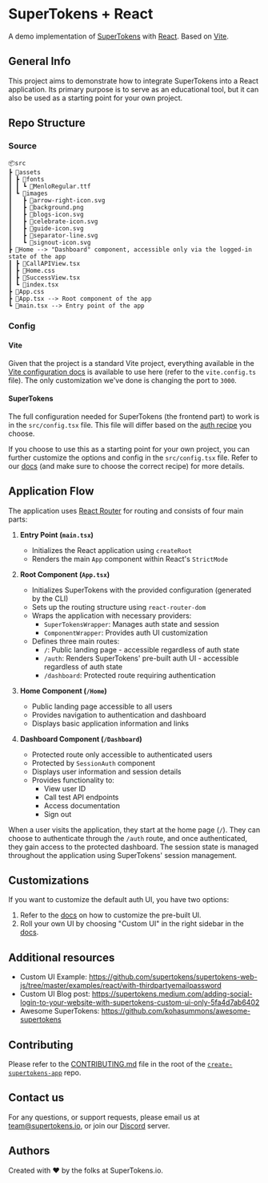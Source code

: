 # SuperTokens + React

A demo implementation of [SuperTokens](https://supertokens.com/) with [React](https://react.dev/). Based on [Vite](https://vite.dev/).

## General Info

This project aims to demonstrate how to integrate SuperTokens into a React application. Its primary purpose is to serve as an educational tool, but it can also be used as a starting point for your own project.

## Repo Structure

### Source

```
📦src
┣ 📂assets
┃ ┣ 📂fonts
┃ ┃ ┗ 📜MenloRegular.ttf
┃ ┗ 📂images
┃   ┣ 📜arrow-right-icon.svg
┃   ┣ 📜background.png
┃   ┣ 📜blogs-icon.svg
┃   ┣ 📜celebrate-icon.svg
┃   ┣ 📜guide-icon.svg
┃   ┣ 📜separator-line.svg
┃   ┗ 📜signout-icon.svg
┣ 📂Home --> "Dashboard" component, accessible only via the logged-in state of the app
┃ ┣ 📜CallAPIView.tsx
┃ ┣ 📜Home.css
┃ ┣ 📜SuccessView.tsx
┃ ┗ 📜index.tsx
┣ 📜App.css
┣ 📜App.tsx --> Root component of the app
┗ 📜main.tsx --> Entry point of the app
```

### Config

#### Vite

Given that the project is a standard Vite project, everything available in the [Vite configuration docs](https://vite.dev/config/) is available to use here (refer to the `vite.config.ts` file). The only customization we've done is changing the port to `3000`.

#### SuperTokens

The full configuration needed for SuperTokens (the frontend part) to work is in the `src/config.tsx` file. This file will differ based on the [auth recipe](https://supertokens.com/docs/guides) you choose.

If you choose to use this as a starting point for your own project, you can further customize the options and config in the `src/config.tsx` file. Refer to our [docs](https://supertokens.com/docs) (and make sure to choose the correct recipe) for more details.

## Application Flow

The application uses [React Router](https://reactrouter.com/) for routing and consists of four main parts:

1. **Entry Point (`main.tsx`)**

    - Initializes the React application using `createRoot`
    - Renders the main `App` component within React's `StrictMode`

2. **Root Component (`App.tsx`)**

    - Initializes SuperTokens with the provided configuration (generated by the CLI)
    - Sets up the routing structure using `react-router-dom`
    - Wraps the application with necessary providers:
        - `SuperTokensWrapper`: Manages auth state and session
        - `ComponentWrapper`: Provides auth UI customization
    - Defines three main routes:
        - `/`: Public landing page - accessible regardless of auth state
        - `/auth`: Renders SuperTokens' pre-built auth UI - accessible regardless of auth state
        - `/dashboard`: Protected route requiring authentication

3. **Home Component (`/Home`)**

    - Public landing page accessible to all users
    - Provides navigation to authentication and dashboard
    - Displays basic application information and links

4. **Dashboard Component (`/Dashboard`)**
    - Protected route only accessible to authenticated users
    - Protected by `SessionAuth` component
    - Displays user information and session details
    - Provides functionality to:
        - View user ID
        - Call test API endpoints
        - Access documentation
        - Sign out

When a user visits the application, they start at the home page (`/`). They can choose to authenticate through the `/auth` route, and once authenticated, they gain access to the protected dashboard. The session state is managed throughout the application using SuperTokens' session management.

## Customizations

If you want to customize the default auth UI, you have two options:

1. Refer to the [docs](https://supertokens.com/docs/thirdpartyemailpassword/advanced-customizations/react-component-override/usage) on how to customize the pre-built UI.
2. Roll your own UI by choosing "Custom UI" in the right sidebar in the [docs](https://supertokens.com/docs/thirdpartyemailpassword/quickstart/frontend-setup).

## Additional resources

-   Custom UI Example: https://github.com/supertokens/supertokens-web-js/tree/master/examples/react/with-thirdpartyemailpassword
-   Custom UI Blog post: https://supertokens.medium.com/adding-social-login-to-your-website-with-supertokens-custom-ui-only-5fa4d7ab6402
-   Awesome SuperTokens: https://github.com/kohasummons/awesome-supertokens

## Contributing

Please refer to the [CONTRIBUTING.md](https://github.com/supertokens/create-supertokens-app/blob/master/CONTRIBUTING.md) file in the root of the [`create-supertokens-app`](https://github.com/supertokens/create-supertokens-app) repo.

## Contact us

For any questions, or support requests, please email us at team@supertokens.io, or join our [Discord](https://supertokens.io/discord) server.

## Authors

Created with :heart: by the folks at SuperTokens.io.
